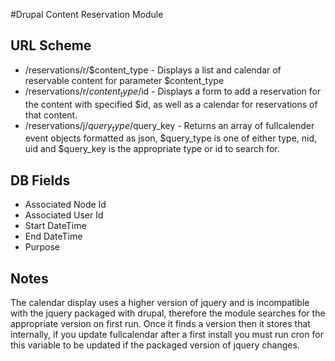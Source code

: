 #Drupal Content Reservation Module

## URL Scheme
* /reservations/r/$content_type - Displays a list and calendar of reservable content for parameter $content_type
* /reservations/r/$content_type/$id - Displays a form to add a reservation for the content with specified $id, as well as a calendar for reservations of that content.
* /reservations/j/$query_type/$query_key - Returns an array of fullcalender event objects formatted as json, $query_type is one of either type, nid, uid and $query_key is the appropriate type or id to search for.

## DB Fields
* Associated Node Id
* Associated User Id
* Start DateTime
* End DateTime
* Purpose

## Notes
The calendar display uses a higher version of jquery and is incompatible with 
the jquery packaged with drupal, therefore the module searches for the appropriate
version on first run. Once it finds a version then it stores that internally,
if you update fullcalendar after a first install you must run cron for this
variable to be updated if the packaged version of jquery changes.
